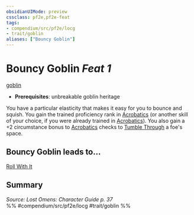 ```yaml
---
obsidianUIMode: preview
cssclass: pf2e,pf2e-feat
tags:
- compendium/src/pf2e/locg
- trait/goblin
aliases: ["Bouncy Goblin"]
---
```

# Bouncy Goblin  *Feat 1*  
[goblin](/rules/traits/goblin.md)  

- **Prerequisites**: unbreakable goblin heritage

You have a particular elasticity that makes it easy for you to bounce and squish. You gain the trained proficiency rank in [Acrobatics](/compendium/skills.md#Acrobatics) (or another skill of your choice, if you were already trained in [Acrobatics](/compendium/skills.md#Acrobatics)). You also gain a +2 circumstance bonus to [Acrobatics](/compendium/skills.md#Acrobatics) checks to [Tumble Through](/rules/actions/tumble-through.md) a foe's space.

## Bouncy Goblin leads to...

[Roll With It](/compendium/feats/roll-with-it-locg.md)

## Summary

*Source: Lost Omens: Character Guide p. 37*  
%% #compendium/src/pf2e/locg #trait/goblin %%